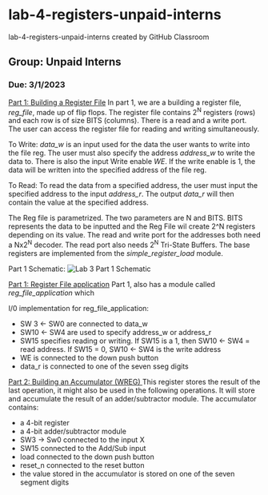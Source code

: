 # lab-4-registers-unpaid-interns
lab-4-registers-unpaid-interns created by GitHub Classroom
## Group: Unpaid Interns
### Due: 3/1/2023

<ins>Part 1: Building a Register File</ins>
In part 1, we are a building a register file, *reg_file*, made up of flip flops. The register file contains 2<sup>N</sup> registers (rows) and each row is of size BITS (columns). There is a
read and a write port. The user can access the register file for reading and writing simultaneously. 

To Write:
*data_w* is an input used for the data the user wants to write into the file reg. The user must also specify the address *address_w* to write the data to. There is 
also the input Write enable *WE*. If the write enable is 1, the data will be written into the specified address of the file reg. 

To Read:
To read the data from a specified address, the user must input the specified address to the input *address_r*. The output *data_r* will then contain the value at the 
specified address.

The Reg file is parametrized. The two parameters are N and BITS. BITS represents the data to be inputted and the Reg File wil create 2^N registers depending on its value. 
The read and write port for the addresses both need a Nx2<sup>N</sup> decoder. The read port also needs 2<sup>N</sup> Tri-State Buffers.
The base registers are implemented from the *simple_register_load* module. 

Part 1 Schematic:
![Lab 3 Part 1 Schematic](https://github.com/Spring-2023-Classes/lab-4-registers-unpaid-interns/blob/main/Lab_4_Part_1/Lab4p1_schematic.jpg)

<ins>Part 1: Register File application</ins>
Part 1, also has a module called *reg_file_application* which 

I/0 implementation for reg_file_application:
- SW 3 <- SW0  are connected to data_w 
- SW10 <- SW4 are used to specify address_w or address_r
- SW15 specifies reading or writing. If SW15 is a 1, then SW10 <- SW4 = read address. If SW15 = 0, SW10 <- SW4 is the write address
- WE is connected to the down push button
- data_r is connected to one of the seven sseg digits


<ins>Part 2: Building an Accumulator (WREG) </ins>
This register stores the result of the last operation, it might also be used in the following operations. It will store and accumulate the result of an adder/subtractor module. The accumulator contains:
- a 4-bit register
- a 4-bit adder/subtractor module
- SW3 -> Sw0 connected to the input X
- SW15 connected to the Add/Sub input
- load connected to the down push button
- reset_n connected to the reset button
- the value stored in the accumulator is stored on one of the seven segment digits
